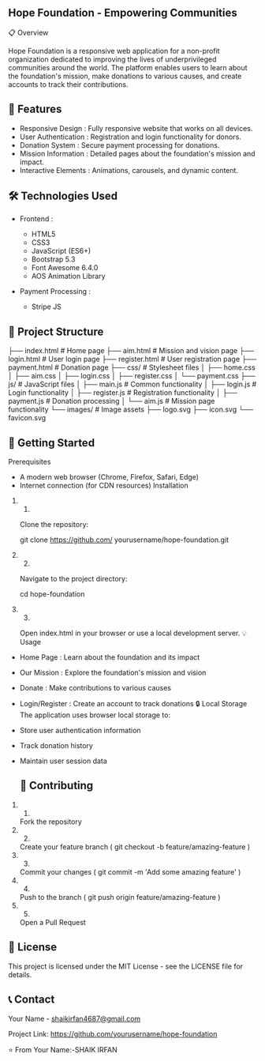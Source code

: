  Hope Foundation - Empowering Communities
 ----------------------------------------
📋 Overview

Hope Foundation is a responsive web application for a non-profit organization dedicated to improving the lives of underprivileged communities around the world. The platform enables users to learn about the foundation's mission, make donations to various causes, and create accounts to track their contributions.

🌟 Features
---------------------
- Responsive Design : Fully responsive website that works on all devices.
- User Authentication : Registration and login functionality for donors.
- Donation System : Secure payment processing for donations.
- Mission Information : Detailed pages about the foundation's mission and impact.
- Interactive Elements : Animations, carousels, and dynamic content.
  
🛠 Technologies Used
----------------------------
- Frontend :
  
  - HTML5
  - CSS3
  - JavaScript (ES6+)
  - Bootstrap 5.3
  - Font Awesome 6.4.0
  - AOS Animation Library
- Payment Processing :
  
  - Stripe JS
    
## 📂 Project Structure

├── index.html          # Home page
├── aim.html            # Mission and 
vision page
├── login.html          # User login page
├── register.html       # User registration 
page
├── payment.html        # Donation page
├── css/                # Stylesheet files
│   ├── home.css
│   ├── aim.css
│   ├── login.css
│   ├── register.css
│   └── payment.css
├── js/                 # JavaScript files
│   ├── main.js         # Common 
functionality
│   ├── login.js        # Login 
functionality
│   ├── register.js     # Registration 
functionality
│   ├── payment.js      # Donation 
processing
│   └── aim.js          # Mission page 
functionality
└── images/             # Image assets
    ├── logo.svg
    ├── icon.svg
    └── favicon.svg

🚀 Getting Started
---------------------------------
Prerequisites
- A modern web browser (Chrome, Firefox, Safari, Edge)
- Internet connection (for CDN resources)
Installation
1. 1.
   Clone the repository:
   
   
   git clone https://github.com/
   yourusername/hope-foundation.git
   
2. 2.
   Navigate to the project directory:
   
   
   cd hope-foundation
   
3. 3.
   Open index.html in your browser or use a local development server.
💡 Usage
- Home Page : Learn about the foundation and its impact
- Our Mission : Explore the foundation's mission and vision
- Donate : Make contributions to various causes
- Login/Register : Create an account to track donations
  🔒 Local Storage
The application uses browser local storage to:

- Store user authentication information
- Track donation history
- Maintain user session data

  🤝 Contributing
  --------------------------
1. 1.
   Fork the repository
2. 2.
   Create your feature branch ( git checkout -b feature/amazing-feature )
3. 3.
   Commit your changes ( git commit -m 'Add some amazing feature' )
4. 4.
   Push to the branch ( git push origin feature/amazing-feature )
5. 5.
   Open a Pull Request

📄 License
-------------------
This project is licensed under the MIT License - see the LICENSE file for details.

📞 Contact
-------------------------
Your Name - shaikirfan4687@gmail.com

Project Link: https://github.com/yourusername/hope-foundation

⭐ From Your Name:-SHAIK IRFAN

